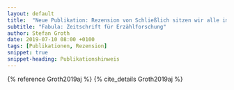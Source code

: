 ```yaml
---
layout: default
title:  "Neue Publikation: Rezension von Schließlich sitzen wir alle im selben Boot: Helmut Schmidts politische Sprichwortrhetorik von A. Nolte und W. Mieder"
subtitle: "Fabula: Zeitschrift für Erzählforschung"
author: Stefan Groth
date: 2019-07-10 08:00 +0100
tags: [Publikationen, Rezension]
snippet: true
snippet-heading: Publikationshinweis
---
```

{% reference Groth2019aj %} {% cite_details Groth2019aj %}

